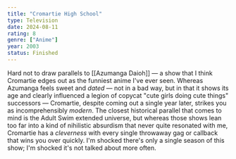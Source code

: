 ```yaml
---
title: "Cromartie High School"
type: Television
date: 2024-08-11
rating: 8
genre: ["Anime"]
year: 2003
status: Finished
---
```


Hard not to draw parallels to [[Azumanga Daioh]] — a show that I think Cromartie edges out as the funniest anime I've ever seen. Whereas Azumanga feels sweet and _dated_ — not in a bad way, but in that it shows its age and clearly influenced a legion of copycat "cute girls doing cute things" successors — Cromartie, despite coming out a single year later, strikes you as incomprehensibly _modern_. The closest historical parallel that comes to mind is the Adult Swim extended universe, but whereas those shows lean too far into a kind of nihilistic absurdism that never quite resonated with me, Cromartie has a _cleverness_ with every single throwaway gag or callback that wins you over quickly. I'm shocked there's only a single season of this show; I'm shocked it's not talked about more often.
